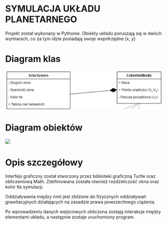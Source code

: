 # SYMULACJA UKŁADU PLANETARNEGO

Projekt został wykonany w Pythonie. Obiekty układu poruszają się w dwóch wymiarach, co za tym idzie  posiadają swoje współrzędne (x, y). 

# Diagram klas

![](images/photo2.jpeg)


# Diagram obiektów

![](images/obiekty.jpeg)


# Opis szczegółowy

Interfejs graficzny został stworzony przez biblioteki graficzną Turtle oraz obliczeniową Math. Zdefiniowana została również rozdzielczość okna oraz kolor tła symulacji. 

Oddziaływania między nimi jest zbliżone do fizycznych oddziaływań grawitacyjnych działających na zasadzie prawa powszechnego ciążenia. 

Po wprowadzeniu danych wejściowych obliczona zostają interakcje między elementami układu, a następnie zostaje uruchomiony program. 
